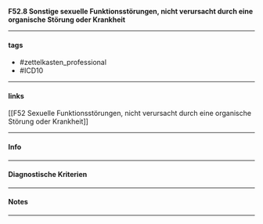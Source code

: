 __F52.8 Sonstige sexuelle Funktionsstörungen, nicht verursacht durch eine organische Störung oder Krankheit__

___________________________________________
#### tags

- #zettelkasten_professional
- #ICD10 
___________________________________________
#### links

[[F52 Sexuelle Funktionsstörungen, nicht verursacht durch eine organische Störung oder Krankheit]]

___________________________________________
#### Info

___________________________________________
#### Diagnostische Kriterien

___________________________________________
#### Notes

___________________________________________

